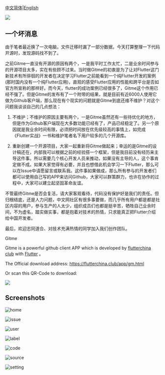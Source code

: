 [中文简体](./README-CHS.md)|[English](./README.md)


![](./imgs/180bai.png)
## 一个坏消息

由于笔者最近换了一次电脑，文件迁移时漏了一部分数据，今天打算整理一下代码开源时，发现源码找不到了。

之前Gitme一直没有开源的原因有两个，一是我平时工作太忙，二是业余时间参与的开源项目太多，实在有些顾不过来。当时做Gitme的初衷是为了让对Flutter这门新技术有所徘徊的开发者在决定学习Flutter之前能看到一个纯Flutter开发的案例(那时国内没有一个纯Flutter应用)，直观的感受Flutter应用的性能和跨平台是否如官方所宣称的那样好。而今天，flutter的成功案例已经很多了，Gitme这个作用已经不强了。但是Gitme的发布有了一个附带的结果，就是目前有近6000人使用它做为Github客户端，那么现在有个现实的问题就是Gitme到底还维不维护？对这个问题我谈谈自己的几点想法：

1. 不维护；不维护的原因主要有两个，一是Gitme虽然还有一些待优化的地方，但是作为Github客户端现在大多数功能已经有了，产品已经稳定了。另一个原因就是我业余时间有限，必须把时间放在优先级较高的事情上，如完成《Flutter实战》一书和维护笔者名下用户较多的几个开源库。

2. 重新创建一个开源项目，大家一起重新将Gitme做起来；幸运的是Gitme的设计稿还在，内部我可以根据之前的经验搭一个框架，但是我目前没有经历来主导这件事。所以需要几个核心开发人员来推动，如果没有主导的人，这个事肯定做不成。如果大家觉得有必要，并且也想借此机会学习一下Flutter，那么可以在Issue中请愿留言或联系我。这件事如果做成，那么所有参与的开发者们都可以使用自己写的APP来访问Github，大家可以群策群力，也许在协作的过程中，大家可以建立起坚固革命友谊。

不管最终Gitme是否会复活，请大家客观看待，代码没有保护好是我们的责任。但归根结底，还是人力问题，中文网社区有很多事要做，而几乎所有用户都是都是社区内容的用户，参与生产的人太少，组织成员们也都是挺辛苦，牺牲自己业余时间，不为虚名，踏实做实事，都是抱着对技术的热情，只求能真正把Flutter介绍给中国开发者。

最后，欢迎志同道合、对技术充满热情的同学加入我们创作团队。





Gitme

Gitme is a powerful github client APP which is developed by [flutterchina club](https://flutterchina.club) with [Flutter](https://flutter.io) 。

The Official download address:  https://flutterchina.club/app/gm.html 

Or scan this QR-Code to download:

![](./imgs/qr_download.png)

## Screenshots

![home](./imgs/home.jpeg)

![issue](./imgs/issue.jpeg)

![user](./imgs/user.jpeg)

![label](./imgs/labels.jpeg)

![code](./imgs/codelist.jpeg)

![source](./imgs/codeview.jpeg)

![setting](./imgs/setting.jpeg)


